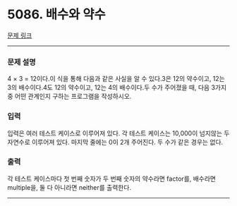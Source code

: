 # 5086. 배수와 약수 

[문제 링크](https://www.acmicpc.net/problem/5086) 

---
### 문제 설명

 4 × 3 = 12이다.이 식을 통해 다음과 같은 사실을 알 수 있다.3은 12의 약수이고, 12는 3의 배수이다.4도 12의 약수이고, 12는 4의 배수이다.두 수가 주어졌을 때, 다음 3가지 중 어떤 관계인지 구하는 프로그램을 작성하시오.

### 입력 

 입력은 여러 테스트 케이스로 이루어져 있다. 각 테스트 케이스는 10,000이 넘지않는 두 자연수로 이루어져 있다. 마지막 줄에는 0이 2개 주어진다. 두 수가 같은 경우는 없다.

### 출력 

 각 테스트 케이스마다 첫 번째 숫자가 두 번째 숫자의 약수라면 factor를, 배수라면 multiple을, 둘 다 아니라면 neither를 출력한다.

---
